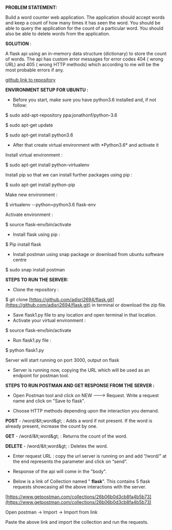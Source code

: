 **PROBLEM STATEMENT:**

Build a word counter web application. The application should accept words and keep a count of how many times it has seen the word. You should be able to query the application for the count of a particular word. You should also be able to delete words from the application.

**SOLUTION** :

A flask api using an in-memory data structure (dictionary) to store the count of words. The api has custom error messages for error codes 404 ( wrong URL) and 405 ( wrong HTTP methods) which according to me will be the most probable errors if any.

[github link to repository](https://github.com/adisri2694/flask)

**ENVIRONMENT SETUP FOR UBUNTU :**

- Before you start, make sure you have python3.6 installed and, if not follow:

$ sudo add-apt-repository ppa:jonathonf/python-3.6

$ sudo apt-get update

$ sudo apt-get install python3.6

- After that create virtual environment with \*Python3.6\* and activate it

 Install virtual environment :

$ sudo apt-get install python-virtualenv

Install pip  so that we can install further packages using pip :

$ sudo apt-get install python-pip

Make new environment :

$ virtualenv --python=python3.6 flask-env

Activate environment :

$ source flask-env/bin/activate

- Install flask using pip :

 $ Pip install flask

- Install postman using snap package or download from ubuntu software centre

$ sudo snap install postman



**STEPS TO RUN THE SERVER:**

- Clone the  repository :

$ git clone [https://github.com/adisri2694/flask.git](https://github.com/adisri2694/flask.git)   in terminal or download the zip file.

- Save flask1.py file to any location and open terminal  in that location.
- Activate your virtual environment :

 $ source flask-env/bin/activate

- Run flask1.py file :

 $ python flask1.py

 Server will start running on port 3000, output on flask

- Server is running now, copying the URL which will be used as an endpoint for postman tool.

**STEPS TO RUN POSTMAN AND GET RESPONSE FROM THE SERVER :**

- Open Postman tool and click on NEW ---> Request. Write a request name and click on &quot;Save to flask&quot;.

- Choose HTTP methods depending upon the interaction you demand.

**POST** - /word/\&lt;word\&gt; : Adds a word if not present. If the word is already present, increase the count by one.

**GET** - /word/\&lt;word\&gt; : Returns the count of the word.

**DELETE** - /word/\&lt;word\&gt; : Deletes the word.

- Enter request URL :  copy the url server is running on and add “/word/<word>” at the end <word> represents the parameter and click on “send”.
- Response of the api will come in the &quot;body&quot;.

- Below is a link of Collection named &quot; **flask**&quot;. This contains 5 flask requests showcasing all the above interactions with the server.

[https://www.getpostman.com/collections/26b06b0d3cb8fa4b5b73](https://www.getpostman.com/collections/26b06b0d3cb8fa4b5b73)

Open postman → Import → Import from link

Paste the above link and import the collection and run the requests.
